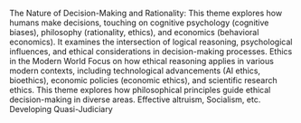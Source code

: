 The Nature of Decision-Making and Rationality:
This theme explores how humans make decisions, touching on cognitive psychology (cognitive biases), philosophy (rationality, ethics), and economics (behavioral economics). It examines the intersection of logical reasoning, psychological influences, and ethical considerations in decision-making processes.
Ethics in the Modern World
Focus on how ethical reasoning applies in various modern contexts, including technological advancements (AI ethics, bioethics), economic policies (economic ethics), and scientific research ethics. This theme explores how philosophical principles guide ethical decision-making in diverse areas. Effective altruism, Socialism, etc.
Developing Quasi-Judiciary
